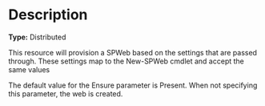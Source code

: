 # Description

**Type:** Distributed

This resource will provision a SPWeb based on the settings that are passed
through. These settings map to the New-SPWeb cmdlet and accept the same values

The default value for the Ensure parameter is Present. When not specifying this
parameter, the web is created.
